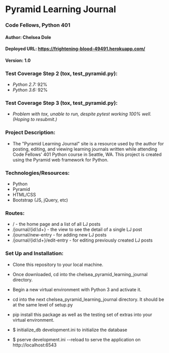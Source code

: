 # Pyramid Learning Journal 
### Code Fellows, Python 401
#### Author: Chelsea Dole
#### Deployed URL: https://frightening-blood-49491.herokuapp.com/
#### Version: 1.0


### Test Coverage Step 2 (tox, test_pyramid.py):
* *Python 2.7:* 92%
* *Python 3.6:* 92%

### Test Coverage Step 3 (tox, test_pyramid.py):
* *Problem with tox, unable to run, despite pytest working 100% well. (Hoping to resubmit.)*


### Project Description: 
* The "Pyramid Learning Journal" site is a resource used by the author for posting, editing, and viewing learning journals written while attending Code Fellows' 401 Python course in Seattle, WA. This project is created using the Pyramid web framework for Python.

### Technologies/Resources:
* Python
* Pyramid
* HTML/CSS
* Bootstrap (JS, jQuery, etc)

### Routes:

* / - the home page and a list of all LJ posts
* /journal/{id:\d+} - the view to see the detail of a single LJ post
* /journal/new-entry - for adding new LJ posts
* /journal/{id:\d+}/edit-entry - for editing previously created LJ posts

### Set Up and Installation:

* Clone this repository to your local machine.

* Once downloaded, cd into the chelsea_pyramid_learning_journal directory.

* Begin a new virtual environment with Python 3 and activate it.

* cd into the next chelsea_pyramid_learning_journal directory. It should be at the same level of setup.py

* pip install this package as well as the testing set of extras into your virtual environment.

* $ initialize_db development.ini to initialize the database

* $ pserve development.ini --reload to serve the application on http://localhost:6543

